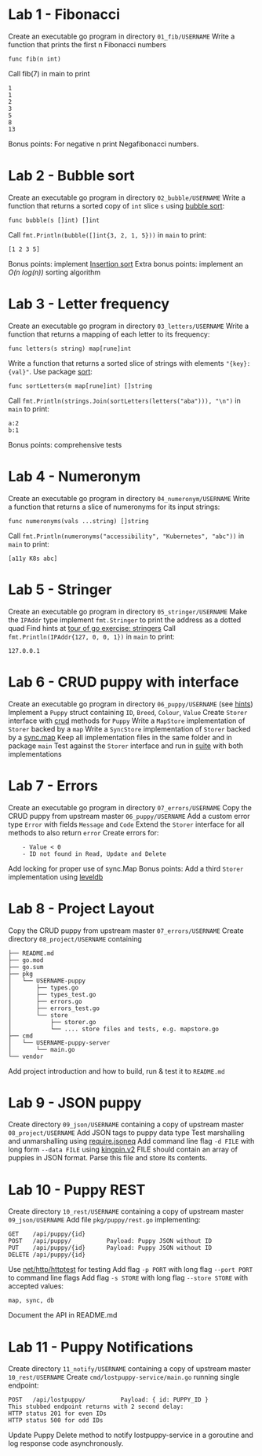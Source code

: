 # Lab 1 - Fibonacci

Create an executable go program in directory `01_fib/USERNAME`
Write a function that prints the first n Fibonacci numbers

```
func fib(n int)
```

Call fib(7) in main to print

```
1
1
2
3
5
8
13
```

Bonus points: For negative n print Negafibonacci numbers.

# Lab 2 - Bubble sort

Create an executable go program in directory `02_bubble/USERNAME`
Write a function that returns a sorted copy of `int` slice `s` using [bubble sort](https://en.wikipedia.org/wiki/Bubble_sort):

```
func bubble(s []int) []int
```

Call `fmt.Println(bubble([]int{3, 2, 1, 5}))` in `main` to print:

```
[1 2 3 5]
```

Bonus points: implement [Insertion sort](https://en.wikipedia.org/wiki/Insertion_sort)
Extra bonus points: implement an _O(n_ _log(n))_ sorting algorithm

# Lab 3 - Letter frequency

Create an executable go program in directory `03_letters/USERNAME`
Write a function that returns a mapping of each letter to its frequency:

```
func letters(s string) map[rune]int
```

Write a function that returns a sorted slice of strings with elements  `"{key}:{val}"`. Use package [sort](https://golang.org/pkg/sort/):

```
func sortLetters(m map[rune]int) []string
```

Call `fmt.Println(strings.Join(sortLetters(letters("aba"))), "\n")` in `main` to print:

```
a:2
b:1
```

Bonus points: comprehensive tests

# Lab 4 - Numeronym

Create an executable go program in directory `04_numeronym/USERNAME`
Write a function that returns a slice of numeronyms for its input strings:

```
func numeronyms(vals ...string) []string
```

Call `fmt.Println(numeronyms("accessibility", "Kubernetes", "abc"))` in `main` to print:

```
[a11y K8s abc]
```

# Lab 5 - Stringer

Create an executable go program in directory `05_stringer/USERNAME`
Make the `IPAddr` type implement `fmt.Stringer` to print the address as a dotted quad
Find hints at [tour of go exercise: stringers](https://tour.golang.org/methods/18)
Call `fmt.Println(IPAddr{127, 0, 0, 1})` in `main` to print:

```
127.0.0.1
```

# Lab 6 - CRUD puppy with interface

Create an executable go program in directory `06_puppy/USERNAME` (see [hints]([https://github.com/anz-bank/go-samplerest/blob/master/pkg/pet/types.go))
Implement a `Puppy` struct containing `ID`, `Breed`, `Colour`, `Value`
Create `Storer` interface with [crud](https://en.wikipedia.org/wiki/Create,\_read,\_update_and_delete) methods for `Puppy`
Write a `MapStore` implementation of `Storer` backed by a `map`
Write a `SyncStore` implementation of `Storer` backed by a [sync.map](https://golang.org/pkg/sync/#Map)
Keep all implementation files in the same folder and in package `main`
Test against the `Storer` interface and run in [suite](https://godoc.org/github.com/stretchr/testify/suite) with both implementations

# Lab 7 - Errors

Create an executable go program in directory `07_errors/USERNAME`
Copy the CRUD puppy from upstream master `06_puppy/USERNAME`
Add a custom error type `Error` with fields `Message` and `Code`
Extend the `Storer` interface for all methods to also return `error`
Create errors for:

        - Value < 0
        - ID not found in Read, Update and Delete

Add locking for proper use of sync.Map
Bonus points: Add a third `Storer` implementation using [leveldb](https://github.com/syndtr/goleveldb)

# Lab 8 - Project Layout

Copy the CRUD puppy from upstream master `07_errors/USERNAME`
Create directory `08_project/USERNAME` containing

```
├── README.md
├── go.mod
├── go.sum
├── pkg
│   └── USERNAME-puppy
│       ├── types.go
│       ├── types_test.go
│       ├── errors.go
│       ├── errors_test.go
│       └── store
│           ├── storer.go
│           └── .... store files and tests, e.g. mapstore.go
├── cmd
│   └── USERNAME-puppy-server
│       └── main.go
└── vendor
```

Add project introduction and how to build, run & test it to `README.md`

# Lab 9 - JSON puppy

Create directory `09_json/USERNAME` containing a copy of upstream master `08_project/USERNAME`
Add JSON tags to puppy data type
Test marshalling and unmarshalling using [require.jsoneq](https://godoc.org/github.com/stretchr/testify/require#JSONEq)
Add command line flag `-d FILE` with long form `--data FILE` using [kingpin.v2](https://godoc.org/gopkg.in/alecthomas/kingpin.v2)
FILE should contain an array of puppies in JSON format. Parse this file and store its contents.

# Lab 10 - Puppy REST

Create directory `10_rest/USERNAME` containing a copy of upstream master `09_json/USERNAME`
Add file `pkg/puppy/rest.go` implementing:

```
GET    /api/puppy/{id}
POST   /api/puppy/          Payload: Puppy JSON without ID
PUT    /api/puppy/{id}      Payload: Puppy JSON without ID
DELETE /api/puppy/{id}
```

Use [net/http/httptest](https://golang.org/pkg/net/http/httptest/) for testing
Add flag `-p PORT` with long flag `--port PORT` to command line flags
Add flag `-s STORE` with long flag `--store STORE` with accepted values:

```
map, sync, db
```
Document the API in README.md

# Lab 11 - Puppy Notifications

Create directory `11_notify/USERNAME` containing a copy of upstream master `10_rest/USERNAME`
Create `cmd/lostpuppy-service/main.go` running single endpoint:
```
POST   /api/lostpuppy/          Payload: { id: PUPPY_ID }
This stubbed endpoint returns with 2 second delay:
HTTP status 201 for even IDs
HTTP status 500 for odd IDs
```
Update Puppy Delete method to notify lostpuppy-service in a goroutine and log response code asynchronously.